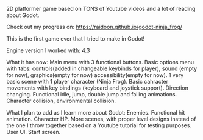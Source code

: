2D platformer game based on TONS of Youtube videos and a lot of reading about Godot.

Check out my progress on: https://raidoon.github.io/godot-ninja_frog/

This is the first game ever that I tried to make in Godot!

Engine version I worked with: 4.3 

What it has now: 
  Main menu with 3 functional buttons.
  Basic options menu with tabs: controls(added in changeable keybinds for player), sound (empty for now), graphics(empty for now) accessibility(empty for now).
  1 very basic scene with 1 player character (Ninja Frog).
  Basic cahracter movements with key bindings (keyboard and joystick support).
  Direction changing.
  Functional idle, jump, double jump and falling animations.
  Character collision, environmental collision.

What I plan to add as I learn more about Godot:
  Enemies.
  Functional hit animation.
  Character HP.
  More scenes, with proper level designs instead of the one I throw together based on a Youtube tutorial for testing purposes.
  User UI.
  Start screen.
